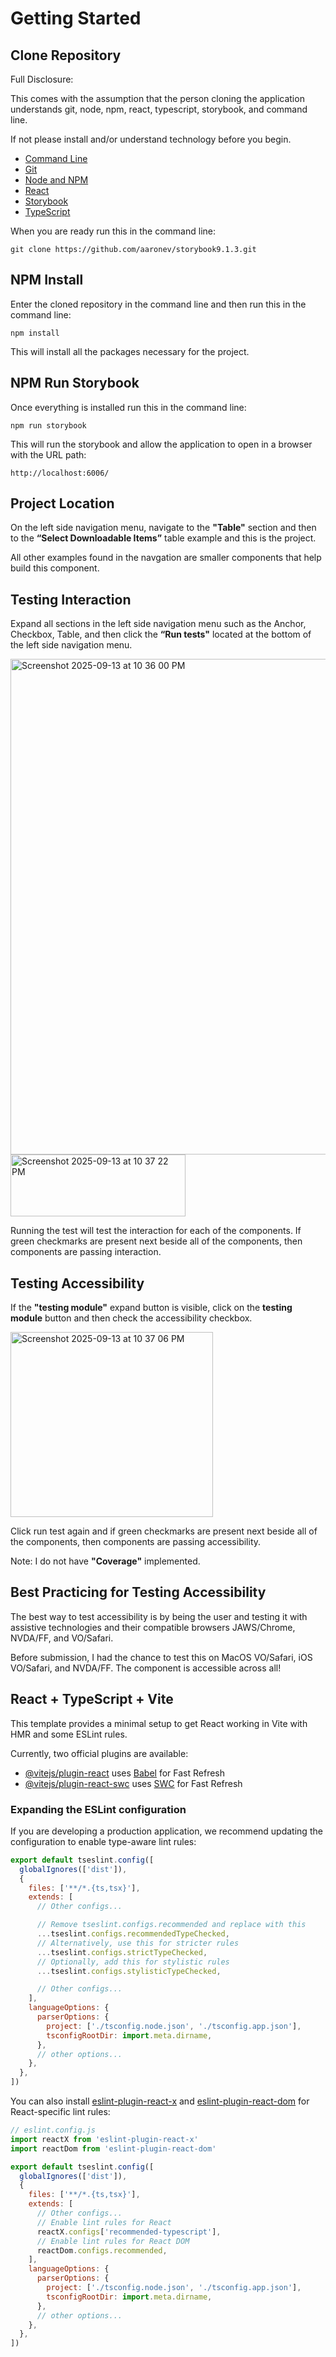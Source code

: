 # Getting Started

## Clone Repository

Full Disclosure: 

This comes with the assumption that the person cloning the application understands git, node, npm, react, typescript, storybook, and command line.

If not please install and/or understand technology before you begin.

<ul>
  <li>
    <a href="https://developer.mozilla.org/en-US/docs/Learn_web_development/Getting_started/Environment_setup/Command_line">
      Command Line
    </a>
  </li>
  <li><a href="https://git-scm.com/" target="_blank">Git</a></li>
  <li><a href="https://nodejs.org/en" target="_blank">Node and NPM</a></li>
  <li><a href="https://react.dev/" target="_blank">React</a></li>
  <li><a href="https://storybook.js.org/" target="_blank">Storybook</a></li>
  <li><a href="https://www.typescriptlang.org/" target="_blank">TypeScript</a></li>
</ul>

When you are ready run this in the command line:

```git clone https://github.com/aaronev/storybook9.1.3.git```

## NPM Install

Enter the cloned repository in the command line and then run this in the command line:

```npm install```

This will install all the packages necessary for the project. 

## NPM Run Storybook

Once everything is installed run this in the command line:

```npm run storybook```

This will run the storybook and allow the application to open in a browser with the URL path:

```http://localhost:6006/```

## Project Location

On the left side navigation menu, navigate to the <strong>"Table"</strong> section and then to the <strong>“Select Downloadable Items”</strong> table example and this is the project. 

All other examples found in the navgation are smaller components that help build this component.

## Testing Interaction

Expand all sections in the left side navigation menu such as the Anchor, Checkbox, Table, and then click the <strong>“Run tests"</strong> located at the bottom of the left side navigation menu. 

<img width="1422" height="793" alt="Screenshot 2025-09-13 at 10 36 00 PM" src="https://github.com/user-attachments/assets/a0a3fac9-a67b-4ecc-93d2-4c3c70c1aa69" />

<img width="280" height="99" alt="Screenshot 2025-09-13 at 10 37 22 PM" src="https://github.com/user-attachments/assets/197bf7cd-cb00-48a0-a7b8-eed6ed86d2e0" />

Running the test will test the interaction for each of the components. If green checkmarks are present next beside all of the components, then components are passing interaction.

## Testing Accessibility

If the <strong>"testing module"</strong> expand button is visible, click on the <strong>testing module</strong> button and then check the accessibility checkbox.

<img width="324" height="296" alt="Screenshot 2025-09-13 at 10 37 06 PM" src="https://github.com/user-attachments/assets/cda0382f-c2f2-405e-ad04-a8025cfa8bc8" />

Click run test again and if green checkmarks are present next beside all of the components, then components are passing accessibility.

Note: I do not have <strong>"Coverage"</strong> implemented.

## Best Practicing for Testing Accessibility

The best way to test accessibility is by being the user and testing it with assistive technologies and their compatible browsers JAWS/Chrome, NVDA/FF, and VO/Safari.

Before submission, I had the chance to test this on MacOS VO/Safari, iOS VO/Safari, and NVDA/FF. The component is accessible across all!

## React + TypeScript + Vite

This template provides a minimal setup to get React working in Vite with HMR and some ESLint rules.

Currently, two official plugins are available:

- [@vitejs/plugin-react](https://github.com/vitejs/vite-plugin-react/blob/main/packages/plugin-react) uses [Babel](https://babeljs.io/) for Fast Refresh
- [@vitejs/plugin-react-swc](https://github.com/vitejs/vite-plugin-react/blob/main/packages/plugin-react-swc) uses [SWC](https://swc.rs/) for Fast Refresh

### Expanding the ESLint configuration

If you are developing a production application, we recommend updating the configuration to enable type-aware lint rules:

```js
export default tseslint.config([
  globalIgnores(['dist']),
  {
    files: ['**/*.{ts,tsx}'],
    extends: [
      // Other configs...

      // Remove tseslint.configs.recommended and replace with this
      ...tseslint.configs.recommendedTypeChecked,
      // Alternatively, use this for stricter rules
      ...tseslint.configs.strictTypeChecked,
      // Optionally, add this for stylistic rules
      ...tseslint.configs.stylisticTypeChecked,

      // Other configs...
    ],
    languageOptions: {
      parserOptions: {
        project: ['./tsconfig.node.json', './tsconfig.app.json'],
        tsconfigRootDir: import.meta.dirname,
      },
      // other options...
    },
  },
])
```

You can also install [eslint-plugin-react-x](https://github.com/Rel1cx/eslint-react/tree/main/packages/plugins/eslint-plugin-react-x) and [eslint-plugin-react-dom](https://github.com/Rel1cx/eslint-react/tree/main/packages/plugins/eslint-plugin-react-dom) for React-specific lint rules:

```js
// eslint.config.js
import reactX from 'eslint-plugin-react-x'
import reactDom from 'eslint-plugin-react-dom'

export default tseslint.config([
  globalIgnores(['dist']),
  {
    files: ['**/*.{ts,tsx}'],
    extends: [
      // Other configs...
      // Enable lint rules for React
      reactX.configs['recommended-typescript'],
      // Enable lint rules for React DOM
      reactDom.configs.recommended,
    ],
    languageOptions: {
      parserOptions: {
        project: ['./tsconfig.node.json', './tsconfig.app.json'],
        tsconfigRootDir: import.meta.dirname,
      },
      // other options...
    },
  },
])
```
